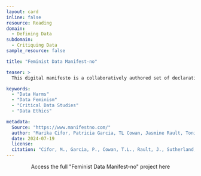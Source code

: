 ```yaml
---
layout: card
inline: false
resource: Reading
domain:
  - Defining Data
subdomain:
  - Critiquing Data
sample_resource: false

title: "Feminist Data Manifest-no"

teaser: >
  This digital manifesto is a collaboratively authored set of declarations, refusals, and commitments for feminist data studies. Feminist Data Manifest-no not only refuses harmful data regimes but also commits to new data futures. 

keywords:
  - "Data Harms"
  - "Data Feminism"
  - "Critical Data Studies"
  - "Data Ethics"

metadata:
  Source: "https://www.manifestno.com/"
  author: "Marika Cifor, Patricia Garcia, TL Cowan, Jasmine Rault, Tonia Sutherland, Anita Say Chan, Jennifer Rode, Anna Lauren Hoffmann, Niloufar Salehi, and Lisa Nakamura"
  date: 2024-07-19
  license: 
  citation: "Cifor, M., Garcia, P., Cowan, T.L., Rault, J., Sutherland, T., Chan, A., Rode, J., Hoffmann, A.L., Salehi, N., Nakamura, L. 2019. 'Feminist Data Manifest-No.' Retrieved from: https://www.manifestno.com/."
---
```


<div>
  <center>
  <sl-button-group label="Alignment">
  <sl-button href="https://www.manifestno.com/">Access the full "Feminist Data Manifest-no" project here</sl-button>
  </sl-button-group>
</center>
</div>
